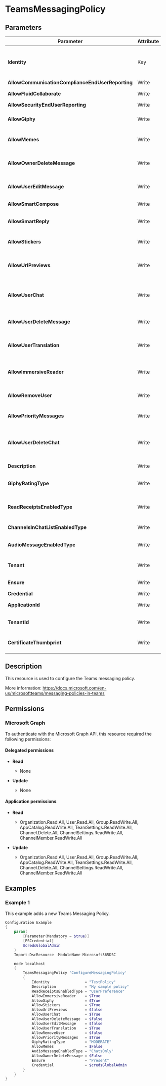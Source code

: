 ﻿# TeamsMessagingPolicy

## Parameters

| Parameter | Attribute | DataType | Description | Allowed Values |
| --- | --- | --- | --- | --- |
| **Identity** | Key | String | Identity for the teams messaging policy you're modifying. To modify the global policy, use this syntax: -Identity global. To modify a per-user policy, use syntax similar to this: -Identity TeamsMessagingPolicy. | |
| **AllowCommunicationComplianceEndUserReporting** | Write | Boolean | Report inappropriate content. | |
| **AllowFluidCollaborate** | Write | Boolean | Determines is Fluid Collaboration should be enabled or not. | |
| **AllowSecurityEndUserReporting** | Write | Boolean | Report a security concern. | |
| **AllowGiphy** | Write | Boolean | Determines whether a user is allowed to access and post Giphys. Set this to TRUE to allow. Set this FALSE to prohibit. | |
| **AllowMemes** | Write | Boolean | Determines whether a user is allowed to access and post memes. Set this to TRUE to allow. Set this FALSE to prohibit. | |
| **AllowOwnerDeleteMessage** | Write | Boolean | Determines whether owners are allowed to delete all the messages in their team. Set this to TRUE to allow. Set this to FALSE to prohibit. | |
| **AllowUserEditMessage** | Write | Boolean | Determines whether a user is allowed to edit their own messages. Set this to TRUE to allow. Set this to FALSE to prohibit. | |
| **AllowSmartCompose** | Write | Boolean | Turn on this setting to let a user get text predictions for chat messages. | |
| **AllowSmartReply** | Write | Boolean | Turn this setting on to enable suggested replies for chat messages. Set this to TRUE to allow. Set this to FALSE to prohibit. | |
| **AllowStickers** | Write | Boolean | Determines whether a user is allowed to access and post stickers. Set this to TRUE to allow. Set this FALSE to prohibit. | |
| **AllowUrlPreviews** | Write | Boolean | Use this setting to turn automatic URL previewing on or off in messages. Set this to TRUE to turn on. Set this to FALSE to turn off. | |
| **AllowUserChat** | Write | Boolean | Determines whether a user is allowed to chat. Set this to TRUE to allow a user to chat across private chat, group chat and in meetings. Set this to FALSE to prohibit all chat. | |
| **AllowUserDeleteMessage** | Write | Boolean | Determines whether a user is allowed to delete their own messages. Set this to TRUE to allow. Set this to FALSE to prohibit. | |
| **AllowUserTranslation** | Write | Boolean | Determines whether a user is allowed to translate messages to their client languages. Set this to TRUE to allow. Set this to FALSE to prohibit. | |
| **AllowImmersiveReader** | Write | Boolean | Determines whether a user is allowed to use Immersive Reader for reading conversation messages. Set this to TRUE to allow. Set this FALSE to prohibit. | |
| **AllowRemoveUser** | Write | Boolean | Determines whether a user is allowed to remove a user from a conversation. Set this to TRUE to allow. Set this FALSE to prohibit. | |
| **AllowPriorityMessages** | Write | Boolean | Determines whether a user is allowed to send priorities messages. Set this to TRUE to allow. Set this FALSE to prohibit. | |
| **AllowUserDeleteChat** | Write | Boolean | Turn this setting on to allow users to permanently delete their 1:1, group chat, and meeting chat as participants (this deletes the chat only for them, not other users in the chat). | |
| **Description** | Write | String | Provide a description of your policy to identify purpose of creating it. | |
| **GiphyRatingType** | Write | String | Determines the Giphy content restrictions applicable to a user. Set this to STRICT, MODERATE or NORESTRICTION. | `STRICT`, `MODERATE`, `NORESTRICTION` |
| **ReadReceiptsEnabledType** | Write | String | Use this setting to specify whether read receipts are user controlled, enabled for everyone, or disabled. Set this to UserPreference, Everyone or None. | `UserPreference`, `Everyone`, `None` |
| **ChannelsInChatListEnabledType** | Write | String | Possible values are: DisabledUserOverride,EnabledUserOverride. | `DisabledUserOverride`, `EnabledUserOverride` |
| **AudioMessageEnabledType** | Write | String | Determines whether a user is allowed to send audio messages. Possible values are: ChatsAndChannels,ChatsOnly,Disabled. | `ChatsAndChannels`, `ChatsOnly`, `Disabled` |
| **Tenant** | Write | String | Globally unique identifier (GUID) of the tenant account whose external user communication policy are being created. | |
| **Ensure** | Write | String | Present ensures the Team Message Policy exists, absent ensures it is removed | `Present`, `Absent` |
| **Credential** | Write | PSCredential | Credentials of the Teams Service Admin | |
| **ApplicationId** | Write | String | Id of the Azure Active Directory application to authenticate with. | |
| **TenantId** | Write | String | Name of the Azure Active Directory tenant used for authentication. Format contoso.onmicrosoft.com | |
| **CertificateThumbprint** | Write | String | Thumbprint of the Azure Active Directory application's authentication certificate to use for authentication. | |

## Description

This resource is used to configure the Teams messaging policy.

More information: https://docs.microsoft.com/en-us/microsoftteams/messaging-policies-in-teams

## Permissions

### Microsoft Graph

To authenticate with the Microsoft Graph API, this resource required the following permissions:

#### Delegated permissions

- **Read**

    - None

- **Update**

    - None

#### Application permissions

- **Read**

    - Organization.Read.All, User.Read.All, Group.ReadWrite.All, AppCatalog.ReadWrite.All, TeamSettings.ReadWrite.All, Channel.Delete.All, ChannelSettings.ReadWrite.All, ChannelMember.ReadWrite.All

- **Update**

    - Organization.Read.All, User.Read.All, Group.ReadWrite.All, AppCatalog.ReadWrite.All, TeamSettings.ReadWrite.All, Channel.Delete.All, ChannelSettings.ReadWrite.All, ChannelMember.ReadWrite.All

## Examples

### Example 1

This example adds a new Teams Messaging Policy.

```powershell
Configuration Example
{
    param(
        [Parameter(Mandatory = $true)]
        [PSCredential]
        $credsGlobalAdmin
    )
    Import-DscResource -ModuleName Microsoft365DSC

    node localhost
    {
        TeamsMessagingPolicy 'ConfigureMessagingPolicy'
        {
            Identity                = "TestPolicy"
            Description             = "My sample policy"
            ReadReceiptsEnabledType = "UserPreference"
            AllowImmersiveReader    = $True
            AllowGiphy              = $True
            AllowStickers           = $True
            AllowUrlPreviews        = $false
            AllowUserChat           = $True
            AllowUserDeleteMessage  = $false
            AllowUserEditMessage    = $false
            AllowUserTranslation    = $True
            AllowRemoveUser         = $false
            AllowPriorityMessages   = $True
            GiphyRatingType         = "MODERATE"
            AllowMemes              = $False
            AudioMessageEnabledType = "ChatsOnly"
            AllowOwnerDeleteMessage = $False
            Ensure                  = "Present"
            Credential              = $credsGlobalAdmin
        }
    }
}
```

